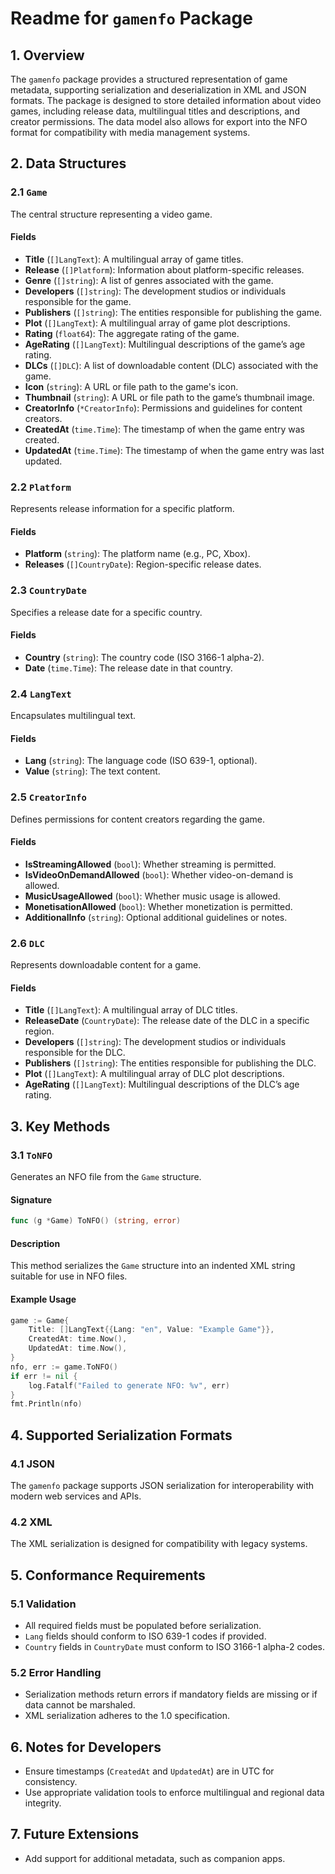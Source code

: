 # Readme for `gamenfo` Package

## 1. Overview
The `gamenfo` package provides a structured representation of game metadata, supporting serialization and deserialization in XML and JSON formats. The package is designed to store detailed information about video games, including release data, multilingual titles and descriptions, and creator permissions. The data model also allows for export into the NFO format for compatibility with media management systems.

## 2. Data Structures

### 2.1 `Game`
The central structure representing a video game.

#### Fields
- **Title** (`[]LangText`): A multilingual array of game titles.
- **Release** (`[]Platform`): Information about platform-specific releases.
- **Genre** (`[]string`): A list of genres associated with the game.
- **Developers** (`[]string`): The development studios or individuals responsible for the game.
- **Publishers** (`[]string`): The entities responsible for publishing the game.
- **Plot** (`[]LangText`): A multilingual array of game plot descriptions.
- **Rating** (`float64`): The aggregate rating of the game.
- **AgeRating** (`[]LangText`): Multilingual descriptions of the game’s age rating.
- **DLCs** (`[]DLC`): A list of downloadable content (DLC) associated with the game.
- **Icon** (`string`): A URL or file path to the game's icon.
- **Thumbnail** (`string`): A URL or file path to the game’s thumbnail image.
- **CreatorInfo** (`*CreatorInfo`): Permissions and guidelines for content creators.
- **CreatedAt** (`time.Time`): The timestamp of when the game entry was created.
- **UpdatedAt** (`time.Time`): The timestamp of when the game entry was last updated.

### 2.2 `Platform`
Represents release information for a specific platform.

#### Fields
- **Platform** (`string`): The platform name (e.g., PC, Xbox).
- **Releases** (`[]CountryDate`): Region-specific release dates.

### 2.3 `CountryDate`
Specifies a release date for a specific country.

#### Fields
- **Country** (`string`): The country code (ISO 3166-1 alpha-2).
- **Date** (`time.Time`): The release date in that country.

### 2.4 `LangText`
Encapsulates multilingual text.

#### Fields
- **Lang** (`string`): The language code (ISO 639-1, optional).
- **Value** (`string`): The text content.

### 2.5 `CreatorInfo`
Defines permissions for content creators regarding the game.

#### Fields
- **IsStreamingAllowed** (`bool`): Whether streaming is permitted.
- **IsVideoOnDemandAllowed** (`bool`): Whether video-on-demand is allowed.
- **MusicUsageAllowed** (`bool`): Whether music usage is allowed.
- **MonetisationAllowed** (`bool`): Whether monetization is permitted.
- **AdditionalInfo** (`string`): Optional additional guidelines or notes.

### 2.6 `DLC`
Represents downloadable content for a game.

#### Fields
- **Title** (`[]LangText`): A multilingual array of DLC titles.
- **ReleaseDate** (`CountryDate`): The release date of the DLC in a specific region.
- **Developers** (`[]string`): The development studios or individuals responsible for the DLC.
- **Publishers** (`[]string`): The entities responsible for publishing the DLC.
- **Plot** (`[]LangText`): A multilingual array of DLC plot descriptions.
- **AgeRating** (`[]LangText`): Multilingual descriptions of the DLC’s age rating.

## 3. Key Methods

### 3.1 `ToNFO`
Generates an NFO file from the `Game` structure.

#### Signature
```go
func (g *Game) ToNFO() (string, error)
```

#### Description
This method serializes the `Game` structure into an indented XML string suitable for use in NFO files.

#### Example Usage
```go
game := Game{
    Title: []LangText{{Lang: "en", Value: "Example Game"}},
    CreatedAt: time.Now(),
    UpdatedAt: time.Now(),
}
nfo, err := game.ToNFO()
if err != nil {
    log.Fatalf("Failed to generate NFO: %v", err)
}
fmt.Println(nfo)
```

## 4. Supported Serialization Formats

### 4.1 JSON
The `gamenfo` package supports JSON serialization for interoperability with modern web services and APIs.

### 4.2 XML
The XML serialization is designed for compatibility with legacy systems.

## 5. Conformance Requirements

### 5.1 Validation
- All required fields must be populated before serialization.
- `Lang` fields should conform to ISO 639-1 codes if provided.
- `Country` fields in `CountryDate` must conform to ISO 3166-1 alpha-2 codes.

### 5.2 Error Handling
- Serialization methods return errors if mandatory fields are missing or if data cannot be marshaled.
- XML serialization adheres to the 1.0 specification.

## 6. Notes for Developers
- Ensure timestamps (`CreatedAt` and `UpdatedAt`) are in UTC for consistency.
- Use appropriate validation tools to enforce multilingual and regional data integrity.

## 7. Future Extensions
- Add support for additional metadata, such as companion apps.
